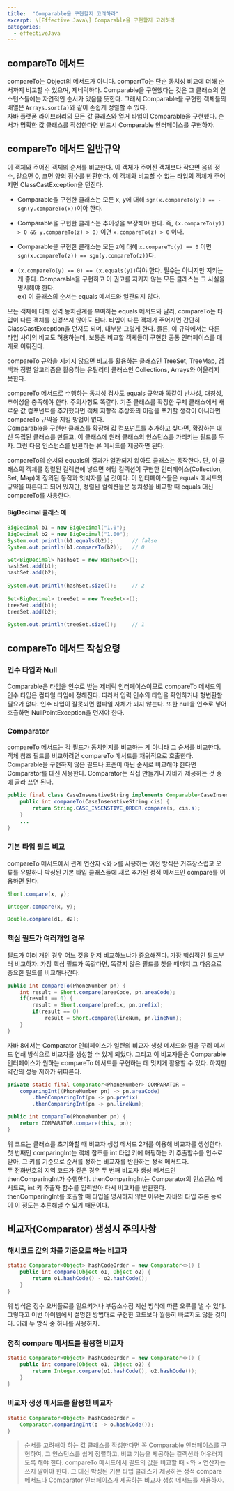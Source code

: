 ```yaml
---
title:  "Comparable을 구현할지 고려하라"
excerpt: \[Effective Java\] Comparable을 구현할지 고려하라
categories:
  - effectiveJava
---
```


## compareTo 메서드
compareTo는 Object의 메서드가 아니다. compartTo는 단순 동치성 비교에 더해 순서까지 비교할 수 있으며, 제네릭하다. Comparable을 구현했다는 것은 그 클래스의 인스턴스들에는 자연적인 순서가 있음을 뜻한다. 그래서 Comparable을 구현한 객체들의 배열은 ```Arrays.sort(a)```와 같이 손쉽게 정렬할 수 있다.  
자바 플랫폼 라이브러리의 모든 값 클래스와 열거 타입이 Comparable을 구현했다. 순서가 명확한 값 클래스를 작성한다면 반드시 Comparable 인터페이스를 구현하자.

## compareTo 메서드 일반규약
이 객체와 주어진 객체의 순서를 비교한다. 이 객체가 주어진 객체보다 작으면 음의 정수, 같으면 0, 크면 양의 정수를 반환한다. 이 객체와 비교할 수 없는 타입의 객체가 주어지면 ClassCastException을 던진다.  

- Comparable을 구현한 클래스는 모든 x, y에 대해 ```sgn(x.compareTo(y)) == -sgn(y.compareTo(x))```여야 한다.

- Comparable을 구현한 클래스는 추이성을 보장해야 한다. 즉, ```(x.compareTo(y)) > 0 && y.compareTo(z) > 0)``` 이면 ```x.compareTo(z) > 0``` 이다.

- Comparable을 구현한 클래스는 모든 z에 대해 ```x.compareTo(y) == 0``` 이면 ```sgn(x.compareTo(z)) == sgn(y.compareTo(z))```다.

- ```(x.compareTo(y) == 0) == (x.equals(y))```여야 한다. 필수는 아니지만 지키는 게 좋다. Comparable을 구현하고 이 권고를 지키지 않는 모든 클래스는 그 사실을 명시해야 한다.  
ex) 이 클래스의 순서는 equals 메서드와 일관되지 않다.

모든 객체에 대해 전역 동치관계를 부여하는 equals 메서드와 달리, compareTo는 타입이 다른 객체를 신경쓰지 않아도 된다. 타입이 다른 객체가 주어지면 간단히 ClassCastException을 던져도 되며, 대부분 그렇게 한다. 물론, 이 규약에서는 다른 타입 사이의 비교도 허용하는데, 보통은 비교할 객체들이 구현한 공통 인터페이스를 매개로 이뤄진다.  

compareTo 규약을 지키지 않으면 비교를 활용하는 클래스인 TreeSet, TreeMap, 검색과 정렬 알고리즘을 활용하는 유틸리티 클래스인 Collections, Arrays와 어울리지 못한다.
  
compareTo 메서드로 수행하는 동치성 검사도 equals 규약과 똑같이 반사성, 대칭성, 추이성을 충족해야 한다. 주의사항도 똑같다. 기존 클래스를 확장한 구체 클래스에서 새로운 값 컴포넌트를 추가했다면 객체 지향적 추상화의 이점을 포기할 생각이 아니라면 compareTo 규약을 지킬 방법이 없다.  
Comparable을 구현한 클래스를 확장해 값 컴포넌트를 추가하고 싶다면, 확장하는 대신 독립된 클래스를 만들고, 이 클래스에 원래 클래스의 인스턴스를 가리키는 필드를 두자. 그런 다음 인스턴스를 반환하는 뷰 메서드를 제공하면 된다.  

compareTo의 순서와 equals의 결과가 일관되지 않아도 클래스는 동작한다. 단, 이 클래스의 객체를 정렬된 컬렉션에 넣으면 해당 컬렉션이 구현한 인터페이스(Collection, Set, Map)에 정의된 동작과 엇박자를 낼 것이다. 이 인터페이스들은 equals 메서드의 규약을 따른다고 되어 있지만, 정렬된 컬렉션들은 동치성을 비교할 때 equals 대신 compareTo를 사용한다.


#### BigDecimal 클래스 예
  
```java
BigDecimal b1 = new BigDecimal("1.0");
BigDecimal b2 = new BigDecimal("1.00");
System.out.println(b1.equals(b2));      // false
System.out.println(b1.compareTo(b2));   // 0

Set<BigDecimal> hashSet = new HashSet<>();
hashSet.add(b1);
hashSet.add(b2);
		
System.out.println(hashSet.size());     // 2
		
Set<BigDecimal> treeSet = new TreeSet<>();
treeSet.add(b1);
treeSet.add(b2);
		
System.out.println(treeSet.size());     // 1
```  

## compareTo 메서드 작성요령

### 인수 타입과 Null
Comparable은 타입을 인수로 받는 제네릭 인터페이스이므로 compareTo 메서드의 인수 타입은 컴파일 타임에 정해진다. 따라서 입력 인수의 타입을 확인하거나 형변환할 필요가 없다. 인수 타입이 잘못되면 컴파일 자체가 되지 않는다. 또한 null을 인수로 넣어 호출하면 NullPointException을 던져야 한다.  

### Comparator
compareTo 메서드는 각 필드가 동치인지를 비교하는 게 아니라 그 순서를 비교한다. 객체 참조 필드를 비교하려면 compareTo 메서드를 재귀적으로 호출한다. Comparable을 구현하지 않은 필드나 표준이 아닌 순서로 비교해야 한다면 Comparator를 대신 사용한다. Comparator는 직접 만들거나 자바가 제공하는 것 중에 골라 쓰면 된다.

  
```java
public final class CaseInsenstiveString implements Comparable<CaseInsenstiveString> {
    public int compareTo(CaseInsenstiveString cis) {
        return String.CASE_INSENSTIVE_ORDER.compare(s, cis.s);
    }
    ...
}
```  

### 기본 타입 필드 비교
compareTo 메서드에서 관계 연산자 <와 >를 사용하는 이전 방식은 거추장스럽고 오류를 유발하니 박싱된 기본 타입 클래스들에 새로 추가된 정적 메서드인 compare를 이용하면 된다.
  
```java
Short.compare(x, y);

Integer.compare(x, y);

Double.compare(d1, d2);
```  

### 핵심 필드가 여러개인 경우
필드가 여러 개인 경우 어느 것을 먼저 비교하느냐가 중요해진다. 가장 핵심적인 필드부터 비교하자. 가장 핵심 필드가 똑같다면, 똑같지 않은 필드를 찾을 때까지 그 다음으로 중요한 필드를 비교해나간다.

  
```java
public int compareTo(PhoneNumber pn) {
    int result = Short.compare(areaCode, pn.areaCode);
    if(result == 0) {
        result = Short.compare(prefix, pn.prefix);
        if(result == 0)
            result = Short.compare(lineNum, pn.lineNum);
    }
}
```  

자바 8에서는 Comparator 인터페이스가 일련의 비교자 생성 메서드와 팀을 꾸려 메서드 연쇄 방식으로 비교자를 생성할 수 있게 되었다. 그리고 이 비교자들은 Comparable 인터페이스가 원하는 compareTo 메서드를 구현하는 데 멋지게 활용할 수 있다. 하지만 약간의 성능 저하가 뒤따른다.

  
```java
private static final Comparator<PhoneNumber> COMPARATOR = 
    comparingInt((PhoneNumber pn) -> pn.areaCode)
        .thenComparingInt(pn -> pn.prefix)
        .thenComparingInt(pn -> pn.lineNum);

public int compareTo(PhoneNumber pn) {
    return COMPARATOR.compare(this, pn);
}
```  

위 코드는 클래스를 초기화할 때 비교자 생성 메서드 2개를 이용해 비교자를 생성한다. 첫 번째인 comparingInt는 객체 참조를 int 타입 키에 매핑하는 키 추출함수를 인수로 받아, 그 키를 기준으로 순서를 정하는 비교자를 반환하는 정적 메서드다.  
두 전화번호의 지역 코드가 같은 경우 두 번째 비교자 생성 메서드인 thenComparingInt가 수행한다. thenComparingInt는 Comparator의 인스턴스 메서드로, int 키 추출자 함수를 입력받아 다시 비교자를 반환한다.  
thenComparingInt를 호출할 때 타입을 명시하지 않은 이유는 자바의 타입 추론 능력이 이 정도는 추론해낼 수 있기 때문이다.


## 비교자(Comparator) 생성시 주의사항

### 해시코드 값의 차를 기준으로 하는 비교자
  
```java
static Comparator<Object> hashCodeOrder = new Comparator<>() {
    public int compare(Object o1, Object o2) {
        return o1.hashCode() - o2.hashCode();
    }
}
```  

위 방식은 정수 오버플로를 일으키거나 부동소수점 계산 방식에 따른 오류를 낼 수 있다. 그렇다고 이번 아이템에서 설명한 방법대로 구현한 코드보다 월등히 빠르지도 않을 것이다. 아래 두 방식 중 하나를 사용하자.

### 정적 compare 메서드를 활용한 비교자
  
```java
static Comparator<Object> hashCodeOrder = new Comparator<>() {
    public int compare(Object o1, Object o2) {
        return Integer.compare(o1.hashCode(), o2.hashCode());
    }
}
```  

### 비교자 생성 메서드를 활용한 비교자
  
```java
static Comparator<Object> hashCodeOrder = 
    Comparator.comparingInt(o -> o.hashCode());
}
```  

> 순서를 고려해야 하는 값 클래스를 작성한다면 꼭 Comparable 인터페이스를 구현하여, 그 인스턴스를 쉽게 정렬하고, 비교 기능을 제공하는 컬렉션과 어우러지도록 해야 한다. compareTo 메서드에서 필드의 값을 비교할 때 <와 > 연산자는 쓰지 말아야 한다. 그 대신 박싱된 기본 타입 클래스가 제공하는 정적 compare 메서드나 Comparator 인터페이스가 제공하는 비교자 생성 메서드를 사용하자.